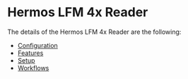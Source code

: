 # Hermos LFM 4x Reader

The details of the Hermos LFM 4x Reader are the following:
* [Configuration](/AMSOsram/techspec>connectiot>iotequipmenttypes>HermosLFM4xReader>HermosLFM4xReader-Configuration)
* [Features](/AMSOsram/techspec>connectiot>iotequipmenttypes>HermosLFM4xReader>HermosLFM4xReader-Features)
* [Setup](/AMSOsram/techspec>connectiot>iotequipmenttypes>HermosLFM4xReader>HermosLFM4xReader-Setup)
* [Workflows](/AMSOsram/techspec>connectiot>iotequipmenttypes>HermosLFM4xReader>HermosLFM4xReader-Workflows)


